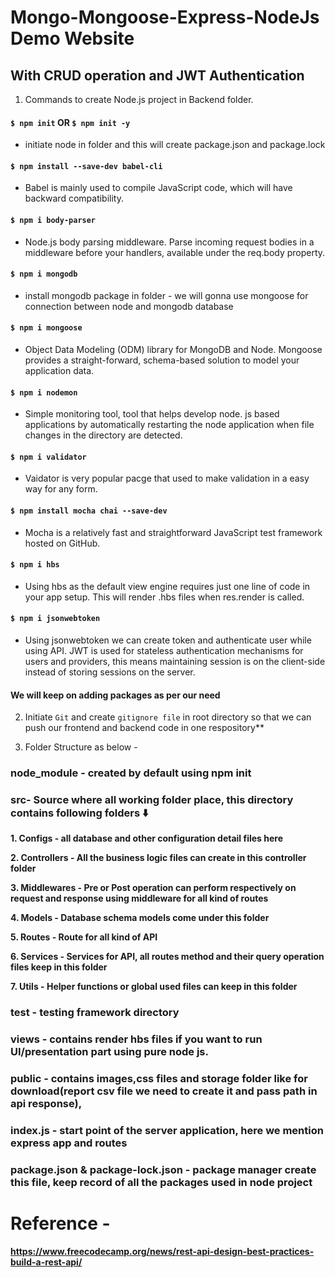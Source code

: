 # Mongo-Mongoose-Express-NodeJs Demo Website

## With CRUD operation and JWT Authentication

1. Commands to create Node.js project in Backend folder.
#### `$ npm init` OR `$ npm init -y`
- initiate node in folder and this will create package.json and  package.lock
#### `$ npm install --save-dev babel-cli` 
- Babel is mainly used to compile JavaScript code, which will have backward compatibility.
#### `$ npm i body-parser` 
- Node.js body parsing middleware. Parse incoming request bodies in a middleware before your handlers, available under the req.body property.
#### `$ npm i mongodb` 
- install mongodb package in folder - we will gonna use mongoose for connection between node and mongodb database  
#### `$ npm i mongoose` 
- Object Data Modeling (ODM) library for MongoDB and Node. Mongoose provides a straight-forward, schema-based solution to model your application data.
#### `$ npm i nodemon` 
- Simple monitoring tool, tool that helps develop node. js based applications by automatically restarting the node application when file changes in the directory are detected. 
#### `$ npm i validator`  
- Vaidator is very popular pacge that used to make validation in a easy way for any form. 
#### `$ npm install mocha chai --save-dev`
- Mocha is a relatively fast and straightforward JavaScript test framework hosted on GitHub.
#### `$ npm i hbs`
- Using hbs as the default view engine requires just one line of code in your app setup. This will render .hbs files when res.render is called.
#### `$ npm i jsonwebtoken`
- Using jsonwebtoken we can create token and authenticate user while using API. JWT is used for stateless authentication mechanisms for users and providers, this means maintaining session is on the client-side instead of storing sessions on the server.
#### We will keep on adding packages as per our need

2. Initiate `Git` and create `gitignore file` in root directory so that we can push our frontend and backend code in one respository**

3. Folder Structure as below -
### node_module - created by default using npm init

### src- Source where all working folder place, this directory contains following folders ⬇️

**1. Configs - all database and other configuration detail files here**

**2. Controllers - All the business logic files can create in this controller folder**

**3. Middlewares - Pre or Post operation can perform respectively on request and response using middleware for all kind of routes**

**4. Models - Database schema models come under this folder**

**5. Routes - Route for all kind of  API**

**6. Services - Services for API, all routes method and their query operation files keep in this folder**

**7. Utils - Helper functions or global used files can keep in this folder**

### test - testing framework directory

### views - contains render hbs files if you want to run UI/presentation part using pure node js.

### public - contains images,css files and storage folder like for download(report csv file we need to create it and pass path in api response), 

### index.js - start point of the server application, here we mention express app and routes

### package.json & package-lock.json - package manager create this file, keep record of all the packages used in node project

# Reference - 
**https://www.freecodecamp.org/news/rest-api-design-best-practices-build-a-rest-api/**

